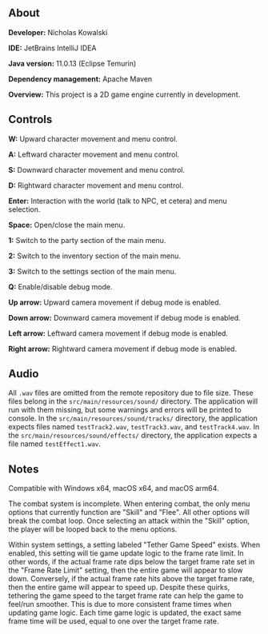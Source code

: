 ## About
**Developer:** Nicholas Kowalski

**IDE:** JetBrains IntelliJ IDEA

**Java version:** 11.0.13 (Eclipse Temurin)

**Dependency management:** Apache Maven

**Overview:** This project is a 2D game engine currently in development.

## Controls
**W:** Upward character movement and menu control.

**A:** Leftward character movement and menu control.

**S:** Downward character movement and menu control.

**D:** Rightward character movement and menu control.

**Enter:** Interaction with the world (talk to NPC, et cetera) and menu selection.

**Space:** Open/close the main menu.

**1:** Switch to the party section of the main menu.

**2:** Switch to the inventory section of the main menu.

**3:** Switch to the settings section of the main menu.

**Q:** Enable/disable debug mode.

**Up arrow:** Upward camera movement if debug mode is enabled.

**Down arrow:** Downward camera movement if debug mode is enabled.

**Left arrow:** Leftward camera movement if debug mode is enabled.

**Right arrow:** Rightward camera movement if debug mode is enabled.

## Audio
All `.wav` files are omitted from the remote repository due to file size.
These files belong in the `src/main/resources/sound/` directory.
The application will run with them missing, but some warnings and errors will be printed to console.
In the `src/main/resources/sound/tracks/` directory, the application expects files named `testTrack2.wav`, `testTrack3.wav`, and `testTrack4.wav`.
In the `src/main/resources/sound/effects/` directory, the application expects a file named `testEffect1.wav`.

## Notes ##
Compatible with Windows x64, macOS x64, and macOS arm64.

The combat system is incomplete.
When entering combat, the only menu options that currently function are "Skill" and "Flee".
All other options will break the combat loop.
Once selecting an attack within the "Skill" option, the player will be looped back to the menu options.

Within system settings, a setting labeled "Tether Game Speed" exists.
When enabled, this setting will tie game update logic to the frame rate limit.
In other words, if the actual frame rate dips below the target frame rate set in the "Frame Rate Limit" setting, then
the entire game will appear to slow down. Conversely, if the actual frame rate hits above the target frame rate, then
the entire game will appear to speed up.
Despite these quirks, tethering the game speed to the target frame rate can help the game to feel/run smoother.
This is due to more consistent frame times when updating game logic.
Each time game logic is updated, the exact same frame time will be used, equal to one over the target frame rate.
